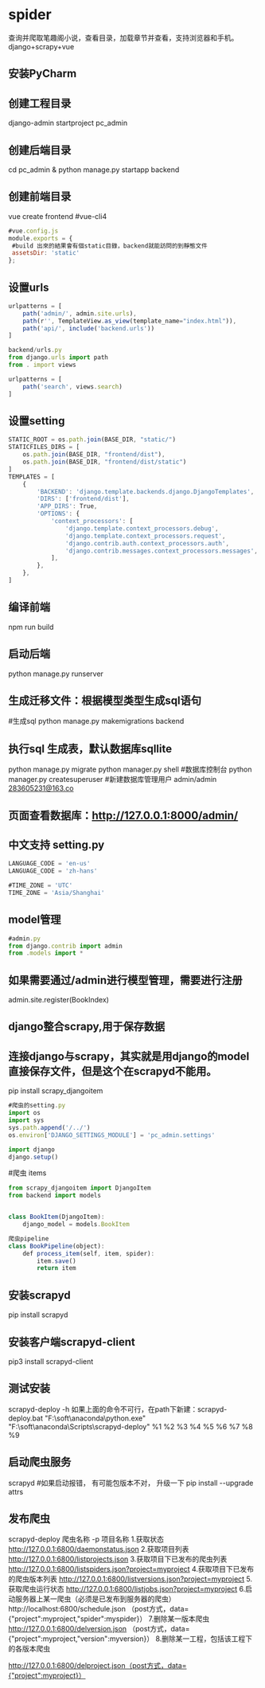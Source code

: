 # spider
查询并爬取笔趣阁小说，查看目录，加载章节并查看，支持浏览器和手机。django+scrapy+vue
## 安装PyCharm
## 创建工程目录
django-admin startproject pc_admin 
## 创建后端目录
cd pc_admin & python manage.py startapp backend 
## 创建前端目录
vue create frontend #vue-cli4 
```javascript
#vue.config.js
module.exports = {
 #build 出來的結果會有個static目錄，backend就能訪問的到靜態文件
 assetsDir: 'static'
};
```
## 设置urls
```javascript
urlpatterns = [
    path('admin/', admin.site.urls),
    path(r'', TemplateView.as_view(template_name="index.html")),
    path('api/', include('backend.urls'))
]
```
```javascript
backend/urls.py
from django.urls import path
from . import views

urlpatterns = [
    path('search', views.search)
]
```
## 设置setting
```javascript
STATIC_ROOT = os.path.join(BASE_DIR, "static/")
STATICFILES_DIRS = [
    os.path.join(BASE_DIR, "frontend/dist"),
    os.path.join(BASE_DIR, "frontend/dist/static")
]
TEMPLATES = [
    {
        'BACKEND': 'django.template.backends.django.DjangoTemplates',
        'DIRS': ['frontend/dist'],
        'APP_DIRS': True,
        'OPTIONS': {
            'context_processors': [
                'django.template.context_processors.debug',
                'django.template.context_processors.request',
                'django.contrib.auth.context_processors.auth',
                'django.contrib.messages.context_processors.messages',
            ],
        },
    },
]
```
## 编译前端
npm run build
## 启动后端
python manage.py runserver
## 生成迁移文件：根据模型类型生成sql语句
#生成sql
python manage.py makemigrations backend
## 执行sql 生成表，默认数据库sqllite
python manage.py migrate
python manager.py shell #数据库控制台
python manager.py createsuperuser #新建数据库管理用户
admin/admin 283605231@163.co
## 页面查看数据库：http://127.0.0.1:8000/admin/
## 中文支持 setting.py
```javascript
LANGUAGE_CODE = 'en-us'
LANGUAGE_CODE = 'zh-hans'

#TIME_ZONE = 'UTC'
TIME_ZONE = 'Asia/Shanghai'
```
## model管理
```javascript
#admin.py
from django.contrib import admin
from .models import *
```
## 如果需要通过/admin进行模型管理，需要进行注册
admin.site.register(BookIndex)


## **django整合scrapy,用于保存数据**
## 连接django与scrapy，其实就是用django的model直接保存文件，但是这个在scrapyd不能用。
pip install scrapy_djangoitem
```javascript
#爬虫的setting.py
import os
import sys
sys.path.append('/../')
os.environ['DJANGO_SETTINGS_MODULE'] = 'pc_admin.settings'

import django
django.setup()
```
#爬虫 items
```javascript
from scrapy_djangoitem import DjangoItem
from backend import models


class BookItem(DjangoItem):
    django_model = models.BookItem

爬虫pipeline
class BookPipeline(object):
    def process_item(self, item, spider):
        item.save()
        return item
```
## 安装scrapyd 
pip install scrapyd
## 安装客户端scrapyd-client
pip3 install scrapyd-client
## 测试安装
scrapyd-deploy -h
如果上面的命令不可行，在path下新建：scrapyd-deploy.bat
"F:\soft\anaconda\python.exe" "F:\soft\anaconda\Scripts\scrapyd-deploy" %1 %2 %3 %4 %5 %6 %7 %8 %9

## 启动爬虫服务
scrapyd
#如果启动报错， 有可能包版本不对， 升级一下
pip install --upgrade attrs

## 发布爬虫
scrapyd-deploy 爬虫名称 -p 项目名称
1.获取状态
http://127.0.0.1:6800/daemonstatus.json
2.获取项目列表
http://127.0.0.1:6800/listprojects.json
3.获取项目下已发布的爬虫列表
http://127.0.0.1:6800/listspiders.json?project=myproject
4.获取项目下已发布的爬虫版本列表
http://127.0.0.1:6800/listversions.json?project=myproject
5.获取爬虫运行状态
http://127.0.0.1:6800/listjobs.json?project=myproject
6.启动服务器上某一爬虫（必须是已发布到服务器的爬虫）
http://localhost:6800/schedule.json （post方式，data={"project":myproject,"spider":myspider}）
7.删除某一版本爬虫
http://127.0.0.1:6800/delversion.json （post方式，data={"project":myproject,"version":myversion}）
8.删除某一工程，包括该工程下的各版本爬虫
  
http://127.0.0.1:6800/delproject.json（post方式，data={"project":myproject}）

